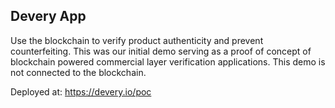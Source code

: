 ## Devery App

Use the blockchain to verify product authenticity and prevent counterfeiting. This was our initial demo serving as a proof of concept of blockchain powered commercial layer verification applications. This demo is not connected to the blockchain. 

Deployed at: https://devery.io/poc

